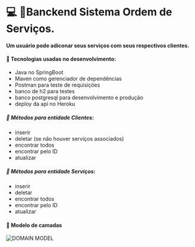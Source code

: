 # :computer: :pushpin:Banckend Sistema Ordem de Serviços. 

#### Um usuário pode adiconar seus serviços com seus respectivos clientes.

#### :small_blue_diamond: Tecnologias usadas no desenvolvimento:
- Java no SpringBoot
- Maven como gerenciador de dependências
- Postman para teste de requisições
- banco de h2 para testes
- banco postgresql para desenvolvimento e produção
- deploy da api no Heroku

##### :small_blue_diamond: Métodos para entidade Clientes:
- inserir
- deletar (se não houver serviços associados)
- encontrar todos
- encontrar pelo ID
- atualizar

##### :small_blue_diamond: Métodos para entidade Serviços:
- inserir
- deletar
- encontrar todos
- encontrar pelo ID
- atualizar

#### :small_blue_diamond: Modelo de camadas
![DOMAIN MODEL](https://github.com/anna104016/html/blob/main/estrutura%20de%20camadas01.png)
